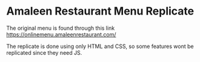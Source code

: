 # Amaleen Restaurant Menu Replicate

The original menu is found through this link
<https://onlinemenu.amaleenrestaurant.com/>

The replicate is done using only HTML and CSS, so some features wont be replicated since they need JS.